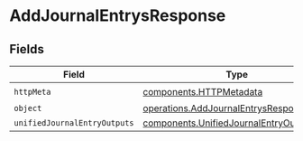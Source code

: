 # AddJournalEntrysResponse


## Fields

| Field                                                                                              | Type                                                                                               | Required                                                                                           | Description                                                                                        |
| -------------------------------------------------------------------------------------------------- | -------------------------------------------------------------------------------------------------- | -------------------------------------------------------------------------------------------------- | -------------------------------------------------------------------------------------------------- |
| `httpMeta`                                                                                         | [components.HTTPMetadata](../../models/components/httpmetadata.md)                                 | :heavy_check_mark:                                                                                 | N/A                                                                                                |
| `object`                                                                                           | [operations.AddJournalEntrysResponseBody](../../models/operations/addjournalentrysresponsebody.md) | :heavy_minus_sign:                                                                                 | N/A                                                                                                |
| `unifiedJournalEntryOutputs`                                                                       | [components.UnifiedJournalEntryOutput](../../models/components/unifiedjournalentryoutput.md)[]     | :heavy_minus_sign:                                                                                 | N/A                                                                                                |